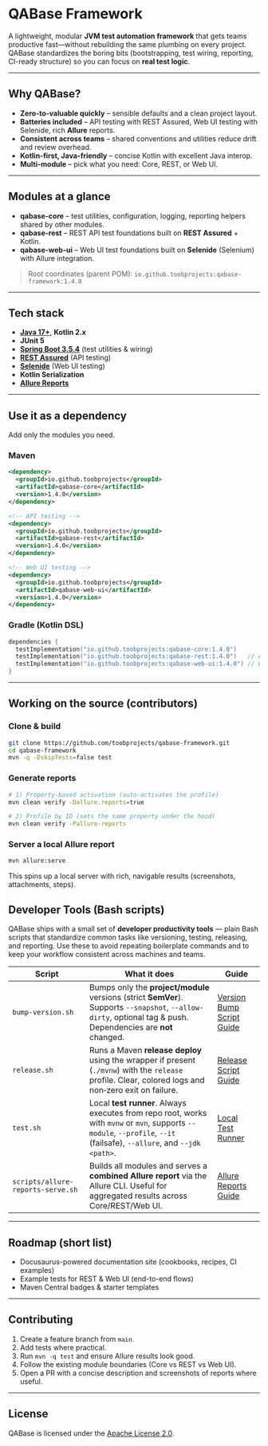 
# QABase Framework

A lightweight, modular **JVM test automation framework** that gets teams productive fast—without rebuilding the same plumbing on every project. QABase standardizes the boring bits (bootstrapping, test wiring, reporting, CI-ready structure) so you can focus on **real test logic**.

---

## Why QABase?

- **Zero-to-valuable quickly** – sensible defaults and a clean project layout.
- **Batteries included** – API testing with REST Assured, Web UI testing with Selenide, rich **Allure** reports.
- **Consistent across teams** – shared conventions and utilities reduce drift and review overhead.
- **Kotlin-first, Java-friendly** – concise Kotlin with excellent Java interop.
- **Multi-module** – pick what you need: Core, REST, or Web UI.

---

## Modules at a glance

- **qabase-core** – test utilities, configuration, logging, reporting helpers shared by other modules.
- **qabase-rest** – REST API test foundations built on **REST Assured** + Kotlin.
- **qabase-web-ui** – Web UI test foundations built on **Selenide** (Selenium) with Allure integration.

> Root coordinates (parent POM): `io.github.toobprojects:qabase-framework:1.4.0`

---

## Tech stack

- **[Java 17+](docs.oracle.com/en/java/javase/17/migrate/significant-changes-jdk-release.html#GUID-561005C1-12BB-455C-AD41-00455CAD23A6)**, **Kotlin 2.x**
- **JUnit 5**
- **[Spring Boot 3.5.4](https://spring.io/blog/2025/07/24/spring-boot-3-5-4-available-now)** (test utilities & wiring)
- **[REST Assured](https://rest-assured.io/)** (API testing)
- **[Selenide](https://selenide.org/)** (Web UI testing)
- **Kotlin Serialization**
- **[Allure Reports](https://allurereport.org/)**

---

## Use it as a dependency

Add only the modules you need.

### Maven

```xml
<dependency>
  <groupId>io.github.toobprojects</groupId>
  <artifactId>qabase-core</artifactId>
  <version>1.4.0</version>
</dependency>

<!-- API testing -->
<dependency>
  <groupId>io.github.toobprojects</groupId>
  <artifactId>qabase-rest</artifactId>
  <version>1.4.0</version>
</dependency>

<!-- Web UI testing -->
<dependency>
  <groupId>io.github.toobprojects</groupId>
  <artifactId>qabase-web-ui</artifactId>
  <version>1.4.0</version>
</dependency>
```

### Gradle (Kotlin DSL)

```kotlin
dependencies {
  testImplementation("io.github.toobprojects:qabase-core:1.4.0")
  testImplementation("io.github.toobprojects:qabase-rest:1.4.0")   // API testing
  testImplementation("io.github.toobprojects:qabase-web-ui:1.4.0") // Web UI testing
}
```

---

## Working on the source (contributors)

### Clone & build

```bash
git clone https://github.com/toobprojects/qabase-framework.git
cd qabase-framework
mvn -q -DskipTests=false test
```

### Generate reports

```bash
# 1) Property-based activation (auto-activates the profile)
mvn clean verify -Dallure.reports=true

# 2) Profile by ID (sets the same property under the hood)
mvn clean verify -Pallure-reports
```

### Server a local Allure report

```bash
mvn allure:serve
```

This spins up a local server with rich, navigable results (screenshots, attachments, steps).

## Developer Tools (Bash scripts)

QABase ships with a small set of **developer productivity tools** — plain Bash scripts that standardize common tasks like versioning, testing, releasing, and reporting. Use these to avoid repeating boilerplate commands and to keep your workflow consistent across machines and teams.

| Script | What it does | Guide |
|---|---|---|
| `bump-version.sh` | Bumps only the **project/module** versions (strict **SemVer**). Supports `--snapshot`, `--allow-dirty`, optional tag & push. Dependencies are **not** changed. | [Version Bump Script Guide](docs/qabase-version-bump-script-guide.md) |
| `release.sh` | Runs a Maven **release deploy** using the wrapper if present (`./mvnw`) with the `release` profile. Clear, colored logs and non‑zero exit on failure. | [Release Script Guide](docs/qabase-release-script-guide.md) |
| `test.sh` | Local **test runner**. Always executes from repo root, works with `mvnw` or `mvn`, supports `--module`, `--profile`, `--it` (failsafe), `--allure`, and `--jdk <path>`. | [Local Test Runner](docs/qabase-test-runner-script-guide.md) |
| `scripts/allure-reports-serve.sh` | Builds all modules and serves a **combined Allure report** via the Allure CLI. Useful for aggregated results across Core/REST/Web UI. | [Allure Reports Guide](docs/qabase-allure-reports-serve-script-guide.md) |

---

## Roadmap (short list)

- Docusaurus-powered documentation site (cookbooks, recipes, CI examples)
- Example tests for REST & Web UI (end-to-end flows)
- Maven Central badges & starter templates

---

## Contributing

1. Create a feature branch from `main`.
2. Add tests where practical.
3. Run `mvn -q test` and ensure Allure results look good.
4. Follow the existing module boundaries (Core vs REST vs Web UI).
5. Open a PR with a concise description and screenshots of reports where useful.

---

## License
QABase is licensed under the [Apache License 2.0](LICENSE).

